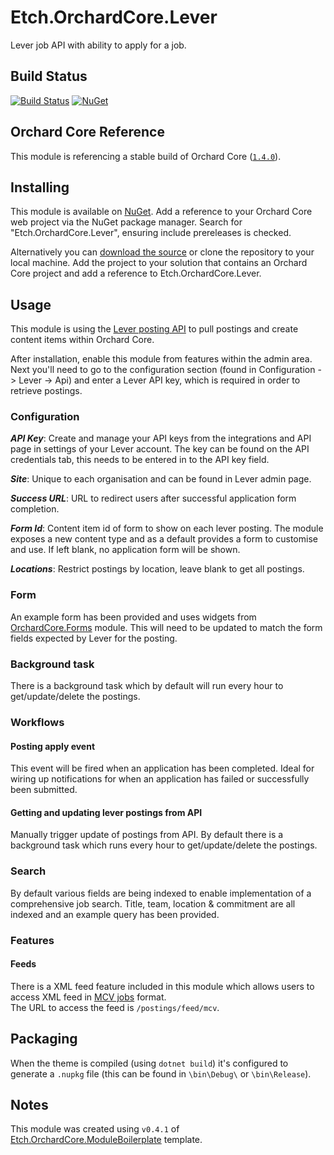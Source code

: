 # Etch.OrchardCore.Lever

Lever job API with ability to apply for a job.

## Build Status

[![Build Status](https://secure.travis-ci.org/etchuk/Etch.OrchardCore.Lever.png?branch=main)](http://travis-ci.org/etchuk/Etch.OrchardCore.Lever) [![NuGet](https://img.shields.io/nuget/v/Etch.OrchardCore.Lever.svg)](https://www.nuget.org/packages/Etch.OrchardCore.Lever)

## Orchard Core Reference

This module is referencing a stable build of Orchard Core ([`1.4.0`](https://www.nuget.org/packages/OrchardCore.Module.Targets/1.4.0)).

## Installing

This module is available on [NuGet](https://www.nuget.org/packages/Etch.OrchardCore.Lever). Add a reference to your Orchard Core web project via the NuGet package manager. Search for "Etch.OrchardCore.Lever", ensuring include prereleases is checked.

Alternatively you can [download the source](https://github.com/etchuk/Etch.OrchardCore.Lever/archive/main.zip) or clone the repository to your local machine. Add the project to your solution that contains an Orchard Core project and add a reference to Etch.OrchardCore.Lever.

## Usage

This module is using the [Lever posting API](https://github.com/lever/postings-api) to pull postings and create content items within Orchard Core.

After installation, enable this module from features within the admin area. Next you'll need to go to the configuration section (found in Configuration -> Lever -> Api) and enter a Lever API key, which is required in order to retrieve postings.

### Configuration

**_API Key_**: Create and manage your API keys from the integrations and API page in settings of your Lever account. The key can be found on the API credentials tab, this needs to be entered in to the API key field.

**_Site_**: Unique to each organisation and can be found in Lever admin page.

**_Success URL_**: URL to redirect users after successful application form completion.

**_Form Id_**: Content item id of form to show on each lever posting. The module exposes a new content type and as a default provides a form to customise and use. If left blank, no application form will be shown.

**_Locations_**: Restrict postings by location, leave blank to get all postings.

### Form

An example form has been provided and uses widgets from [OrchardCore.Forms](https://github.com/OrchardCMS/OrchardCore/tree/dev/src/OrchardCore.Modules/OrchardCore.Forms) module. This will need to be updated to match the form fields expected by Lever for the posting.

### Background task

There is a background task which by default will run every hour to get/update/delete the postings.

### Workflows

#### Posting apply event

This event will be fired when an application has been completed. Ideal for wiring up notifications for when an application has failed or successfully been submitted.

#### Getting and updating lever postings from API

Manually trigger update of postings from API. By default there is a background task which runs every hour to get/update/delete the postings.

### Search

By default various fields are being indexed to enable implementation of a comprehensive job search. Title, team, location & commitment are all indexed and an example query has been provided.

### Features

#### Feeds

There is a XML feed feature included in this module which allows users to access XML feed in [MCV jobs](https://mcvuk.careerwebsite.com/r/jobs/post/batch_specs.cfm) format.   
The URL to access the feed is `/postings/feed/mcv`.

## Packaging

When the theme is compiled (using `dotnet build`) it's configured to generate a `.nupkg` file (this can be found in `\bin\Debug\` or `\bin\Release`).

## Notes

This module was created using `v0.4.1` of [Etch.OrchardCore.ModuleBoilerplate](https://github.com/EtchUK/Etch.OrchardCore.ModuleBoilerplate) template.
